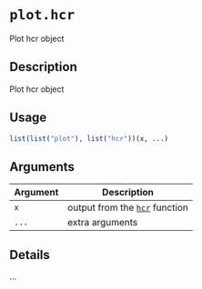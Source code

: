 # `plot.hcr`

Plot hcr object


## Description

Plot hcr object


## Usage

```r
list(list("plot"), list("hcr"))(x, ...)
```


## Arguments

Argument      |Description
------------- |----------------
`x`     |     output from the [`hcr`](#hcr) function
`...`     |     extra arguments


## Details

...


